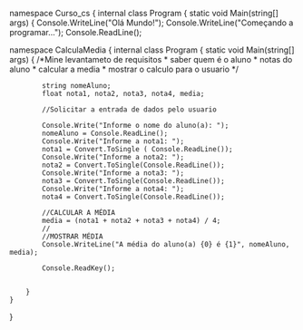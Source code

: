 
namespace Curso_cs
{
    internal class Program
    {
        static void Main(string[] args)
        {
            Console.WriteLine("Olá Mundo!");
            Console.WriteLine("Começando a programar...");
            Console.ReadLine();



namespace CalculaMedia
{
    internal class Program
    {
        static void Main(string[] args)
        {
            /*Mine levantameto de requisitos
             * saber quem é o aluno
             * notas do aluno
             * calcular a media 
             * mostrar o calculo para o usuario
             */

            string nomeAluno;
            float nota1, nota2, nota3, nota4, media;

            //Solicitar a entrada de dados pelo usuario

            Console.Write("Informe o nome do aluno(a): ");
            nomeAluno = Console.ReadLine();
            Console.Write("Informe a nota1: ");
            nota1 = Convert.ToSingle ( Console.ReadLine());
            Console.Write("Informe a nota2: ");
            nota2 = Convert.ToSingle(Console.ReadLine());
            Console.Write("Informe a nota3: ");
            nota3 = Convert.ToSingle(Console.ReadLine());
            Console.Write("Informe a nota4: ");
            nota4 = Convert.ToSingle(Console.ReadLine());

            //CALCULAR A MÉDIA
            media = (nota1 + nota2 + nota3 + nota4) / 4;
            //
            //MOSTRAR MÉDIA
            Console.WriteLine("A média do aluno(a) {0} é {1}", nomeAluno, media);

            Console.ReadKey();


        }
    }
}
